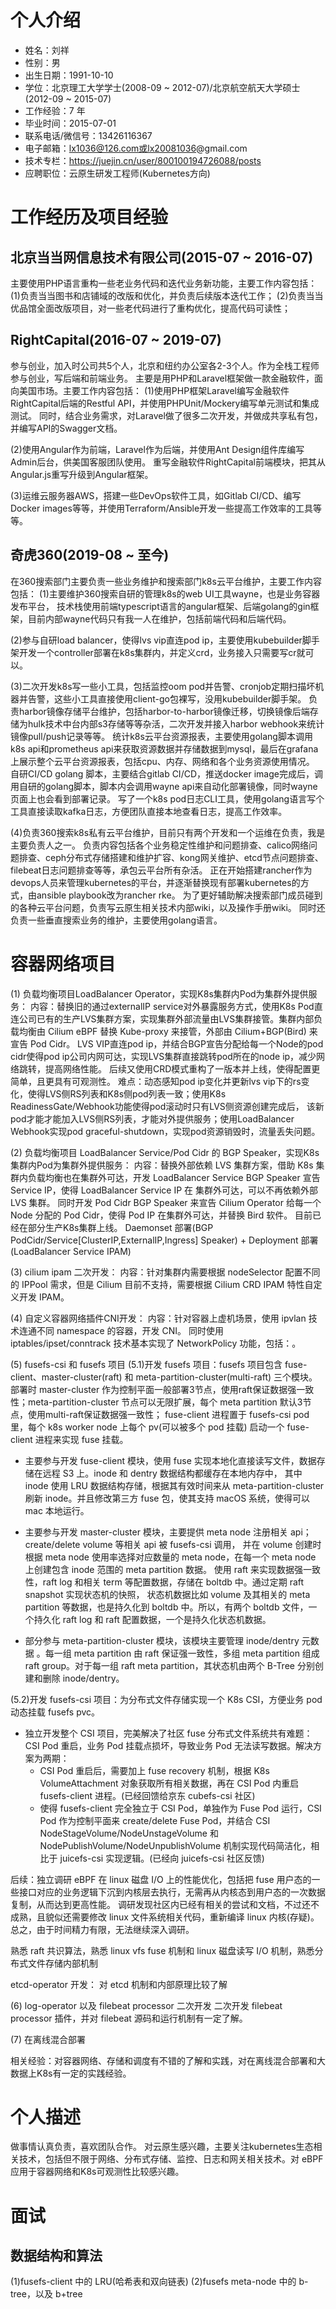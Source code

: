 # 个人介绍
* 姓名：刘祥
* 性别：男
* 出生日期：1991-10-10
* 学位：北京理工大学学士(2008-09 ~ 2012-07)/北京航空航天大学硕士(2012-09 ~ 2015-07)
* 工作经验：7 年
* 毕业时间：2015-07-01
* 联系电话/微信号：13426116367
* 电子邮箱：lx1036@126.com或lx20081036@gmail.com
* 技术专栏：https://juejin.cn/user/800100194726088/posts
* 应聘职位：云原生研发工程师(Kubernetes方向)

# 工作经历及项目经验

## 北京当当网信息技术有限公司(2015-07 ~ 2016-07)
主要使用PHP语言重构一些老业务代码和迭代业务新功能，主要工作内容包括：
(1)负责当当图书和店铺域的改版和优化，并负责后续版本迭代工作；
(2)负责当当优品馆全面改版项目，对一些老代码进行了重构优化，提高代码可读性；

## RightCapital(2016-07 ~ 2019-07)
参与创业，加入时公司共5个人，北京和纽约办公室各2-3个人。作为全栈工程师参与创业，写后端和前端业务。
主要是用PHP和Laravel框架做一款金融软件，面向美国市场。主要工作内容包括：
(1)使用PHP框架Laravel编写金融软件RightCapital后端的Restful API，并使用PHPUnit/Mockery编写单元测试和集成测试。
同时，结合业务需求，对Laravel做了很多二次开发，并做成共享私有包，并编写API的Swagger文档。

(2)使用Angular作为前端，Laravel作为后端，并使用Ant Design组件库编写Admin后台，供美国客服团队使用。
重写金融软件RightCapital前端模块，把其从Angular.js重写升级到Angular框架。

(3)运维云服务器AWS，搭建一些DevOps软件工具，如Gitlab CI/CD、编写Docker images等等，并使用Terraform/Ansible开发一些提高工作效率的工具等等。

## 奇虎360(2019-08 ~ 至今)
在360搜索部门主要负责一些业务维护和搜索部门k8s云平台维护，主要工作内容包括：
(1)主要维护360搜索自研的管理k8s的web UI工具wayne，也是业务容器发布平台，
技术栈使用前端typescript语言的angular框架、后端golang的gin框架，目前内部wayne代码只有我一人在维护，包括前端代码和后端代码。

(2)参与自研load balancer，使得lvs vip直连pod ip，主要使用kubebuilder脚手架开发一个controller部署在k8s集群内，并定义crd，业务接入只需要写cr就可以。

(3)二次开发k8s写一些小工具，包括监控oom pod并告警、cronjob定期扫描坏机器并告警，这些小工具直接使用client-go包裸写，没用kubebuilder脚手架。
负责harbor镜像存储平台维护，包括harbor-to-harbor镜像迁移，切换镜像后端存储为hulk技术中台内部s3存储等等杂活，二次开发并接入harbor webhook来统计镜像pull/push记录等等。
统计k8s云平台资源报表，主要使用golang脚本调用k8s api和prometheus api来获取资源数据并存储数据到mysql，最后在grafana上展示整个云平台资源报表，包括cpu、内存、网络和各个业务资源使用情况。
自研CI/CD golang 脚本，主要结合gitlab CI/CD，推送docker image完成后，调用自研的golang脚本，脚本内会调用wayne api来自动化部署镜像，同时wayne页面上也会看到部署记录。
写了一个k8s pod日志CLI工具，使用golang语言写个工具直接读取kafka日志，方便团队直接本地查看日志，提高工作效率。

(4)负责360搜索k8s私有云平台维护，目前只有两个开发和一个运维在负责，我是主要负责人之一。
负责内容包括各个业务稳定性维护和问题排查、calico网络问题排查、ceph分布式存储搭建和维护扩容、kong网关维护、etcd节点问题排查、filebeat日志问题排查等等，承包云平台所有杂活。
正在开始搭建rancher作为devops人员来管理kubernetes的平台，并逐渐替换现有部署kubernetes的方式，由ansible playbook改为rancher rke。
为了更好辅助解决搜索部门成员碰到的各种云平台问题，负责写云原生相关技术内部wiki，以及操作手册wiki。
同时还负责一些垂直搜索业务的维护，主要使用golang语言。



# 容器网络项目
(1) 负载均衡项目LoadBalancer Operator，实现K8s集群内Pod为集群外提供服务：
内容：替换旧的通过externalIP service对外暴露服务方式，使用K8s Pod直连公司已有的生产LVS集群方案，实现集群外部流量由LVS集群接管。集群内部负载均衡由
Cilium eBPF 替换 Kube-proxy 来接管，外部由 Cilium+BGP(Bird) 来宣告 Pod Cidr。
LVS VIP直连pod ip，并结合BGP宣告分配给每一个Node的pod cidr使得pod ip公司内网可达，实现LVS集群直接跳转pod所在的node ip，减少网络跳转，提高网络性能。
后续又使用CRD模式重构了一版本并上线，使得配置更简单，且更具有可观测性。
难点：动态感知pod ip变化并更新lvs vip下的rs变化，使得LVS侧RS列表和K8s侧pod列表一致；使用K8s ReadinessGate/Webhook功能使得pod滚动时只有LVS侧资源创建完成后，
该新pod才能才能加入LVS侧RS列表，才能对外提供服务；使用LoadBalancer Webhook实现pod graceful-shutdown，实现pod资源销毁时，流量丢失问题。

(2) 负载均衡项目 LoadBalancer Service/Pod Cidr 的 BGP Speaker，实现K8s集群内Pod为集群外提供服务：
内容：替换外部依赖 LVS 集群方案，借助 K8s 集群内负载均衡也在集群外可达，开发 LoadBalancer Service BGP Speaker 宣告 Service IP，使得 LoadBalancer Service IP 在
集群外可达，可以不再依赖外部 LVS 集群。
同时开发 Pod Cidr BGP Speaker 来宣告 Cilium Operator 给每一个 Node 分配的 Pod Cidr，使得 Pod IP 在集群外可达，并替换 Bird 软件。
目前已经在部分生产K8s集群上线。
Daemonset 部署(BGP PodCidr/Service[ClusterIP,ExternalIP,Ingress] Speaker) + Deployment 部署(LoadBalancer Service IPAM)

(3) cilium ipam 二次开发：
内容：针对集群内需要根据 nodeSelector 配置不同的 IPPool 需求，但是 Cilium 目前不支持，需要根据 Cilium CRD IPAM 特性自定义开发 IPAM。


(4) 自定义容器网络插件CNI开发：
内容：针对容器上虚机场景，使用 ipvlan 技术连通不同 namespace 的容器，开发 CNI。
同时使用 iptables/ipset/conntrack 技术基本实现了 NetworkPolicy 功能，包括：。


(5) fusefs-csi 和 fusefs 项目
(5.1)开发 fusefs 项目：fusefs 项目包含 fuse-client、master-cluster(raft) 和 meta-partition-cluster(multi-raft) 三个模块。
部署时 master-cluster 作为控制平面一般部署3节点，使用raft保证数据强一致性；meta-partition-cluster 节点可以无限扩展，每个 meta partition 默认3节点，使用multi-raft保证数据强一致性；
fuse-client 进程置于 fusefs-csi pod 里，每个 k8s worker node 上每个 pv(可以被多个 pod 挂载) 启动一个 fuse-client 进程来实现 fuse 挂载。 

* 主要参与开发 fuse-client 模块，使用 fuse 实现本地化直接读写文件，数据存储在远程 S3 上。inode 和 dentry 数据结构都缓存在本地内存中，
其中 inode 使用 LRU 数据结构存储，根据其有效时间来从 meta-partition-cluster 刷新 inode。并且修改第三方 fuse 包，使其支持 macOS 系统，使得可以 mac 本地运行。

* 主要参与开发 master-cluster 模块，主要提供 meta node 注册相关 api；create/delete volume 等相关 api 被 fusefs-csi 调用，
并在 volume 创建时根据 meta node 使用率选择对应数量的 meta node，在每一个 meta node 上创建包含 inode 范围的 meta partition 数据。
使用 raft 来实现数据强一致性，raft log 和相关 term 等配置数据，存储在 boltdb 中。通过定期 raft snapshot 实现状态机的快照，
状态机数据比如 volume 及其相关的 meta partition 等数据，也是持久化到 boltdb 中。所以，有两个 boltdb 文件，一个持久化 raft log 和 raft 配置数据，一个是持久化状态机数据。

* 部分参与 meta-partition-cluster 模块，该模块主要管理 inode/dentry 元数据 。每一组 meta partition 由 raft 保证强一致性，多组 meta partition 组成
raft group。对于每一组 raft meta partition，其状态机由两个 B-Tree 分别创建和删除 inode/dentry。

(5.2)开发 fusefs-csi 项目：为分布式文件存储实现一个 K8s CSI，方便业务 pod 动态挂载 fusefs pvc。
* 独立开发整个 CSI 项目，完美解决了社区 fuse 分布式文件系统共有难题：CSI Pod 重启，业务 Pod 挂载点损坏，导致业务 Pod 无法读写数据。解决方案为两期：
  * CSI Pod 重启后，需要加上 fuse recovery 机制，根据 K8s VolumeAttachment 对象获取所有相关数据，再在 CSI Pod 内重启 fusefs-client 进程。(已经回馈给京东 cubefs-csi 社区)
  * 使得 fusefs-client 完全独立于 CSI Pod，单独作为 Fuse Pod 运行，CSI Pod 作为控制平面来 create/delete Fuse Pod，并结合 CSI NodeStageVolume/NodeUnstageVolume 和 NodePublishVolume/NodeUnpublishVolume 机制实现代码简洁化，相比于 juicefs-csi 实现逻辑。(已经向 juicefs-csi 社区反馈)

后续：独立调研 eBPF 在 linux 磁盘 I/O 上的性能优化，包括把 fuse 用户态的一些接口对应的业务逻辑下沉到内核层去执行，无需再从内核态到用户态的一次数据复制，从而达到更高性能。
调研发现社区内已经有相关的尝试和文档，不过还不成熟，且貌似还需要修改 linux 文件系统相关代码，重新编译 linux 内核(存疑)。总之，由于时间精力有限，无法继续深入调研。

熟悉 raft 共识算法，熟悉 linux vfs fuse 机制和 linux 磁盘读写 I/O 机制，熟悉分布式文件存储内部机制

etcd-operator 开发：
对 etcd 机制和内部原理比较了解

(6) log-operator 以及 filebeat processor 二次开发
二次开发 filebeat processor 插件，并对 filebeat 源码和运行机制有一定了解。

(7) 在离线混合部署


相关经验：对容器网络、存储和调度有不错的了解和实践，对在离线混合部署和大数据上K8s有一定的实践经验。


# 个人描述
做事情认真负责，喜欢团队合作。
对云原生感兴趣，主要关注kubernetes生态相关技术，包括但不限于网络、分布式存储、监控、日志和网关相关技术。对 eBPF 应用于容器网络和K8s可观测性比较感兴趣。





# 面试

## 数据结构和算法
(1)fusefs-client 中的 LRU(哈希表和双向链表)
(2)fusefs meta-node 中的 b-tree，以及 b+tree

